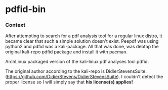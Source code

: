# pdfid-bin
### Context
After attempting to search for a pdf analysis tool for a regular linux distro, it became clear that such a simple solution doesn't exist. Peepdf was using python2 and pdfid was a kali-package.
All that was done, was debtap the original kali-repo pdfid package and install it with pacman.

ArchLinux packaged version of the kali-linux pdf analyses tool pdfid. 

The original author according to the kali-repo is DidierStevensSuite.(https://github.com/DidierStevens/DidierStevensSuite).
I couldn't detect the proper license so I will simply say that **his license(s) applies!**
